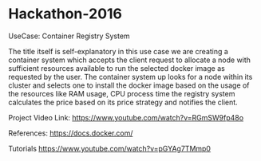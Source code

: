# Hackathon-2016

UseCase: Container Registry System

The title itself is self-explanatory in this use case we are creating a container system which accepts the client request to allocate a node with sufficient resources available to run the selected docker image as requested by the user. The container system up looks for a node within its cluster and selects one to install the docker image based on the usage of the resources like RAM usage, CPU process time the registry system calculates the price based on its price strategy and notifies the client.


Project Video Link:
https://www.youtube.com/watch?v=RGmSW9fp48o

References:
https://docs.docker.com/

Tutorials
https://www.youtube.com/watch?v=pGYAg7TMmp0

